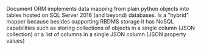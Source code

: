 Document ORM implements data mapping from plain python objects into tables hosted on SQL Server 2016 (and beyond) databases. Is a "hybrid" mapper because besides supporting RBDMS storage it has NoSQL capabilities such as storing collections of objects in a single column (JSON collection) or a list of columns in a single JSON column (JSON property values)


